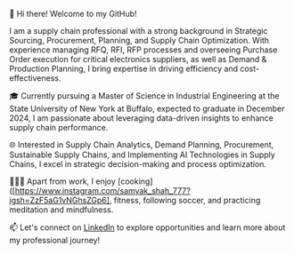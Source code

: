 👋 Hi there! Welcome to my GitHub!

I am a supply chain professional with a strong background in Strategic Sourcing, Procurement, Planning, and Supply Chain Optimization. With experience managing RFQ, RFI, RFP processes and overseeing Purchase Order execution for critical electronics suppliers, as well as Demand & Production Planning, I bring expertise in driving efficiency and cost-effectiveness.

🎓 Currently pursuing a Master of Science in Industrial Engineering at the State University of New York at Buffalo, expected to graduate in December 2024, I am passionate about leveraging data-driven insights to enhance supply chain performance.

🌐 Interested in Supply Chain Analytics, Demand Planning, Procurement, Sustainable Supply Chains, and Implementing AI Technologies in Supply Chains, I excel in strategic decision-making and process optimization.

🧘🏻‍♂️ Apart from work, I enjoy [cooking]([https://www.instagram.com/samyak_shah_777?igsh=ZzF5aG1vNGhsZGp6], fitness, following soccer, and practicing meditation and mindfulness.

📫 Let's connect on [LinkedIn](https://www.linkedin.com/in/shahsamyak/) to explore opportunities and learn more about my professional journey!
